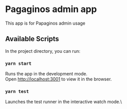 # Pagaginos admin app

This app is for Papaginos admin usage

## Available Scripts

In the project directory, you can run:

### `yarn start`

Runs the app in the development mode.\
Open [http://localhost:3001](http://localhost:3001) to view it in the browser.

### `yarn test`

Launches the test runner in the interactive watch mode.\
